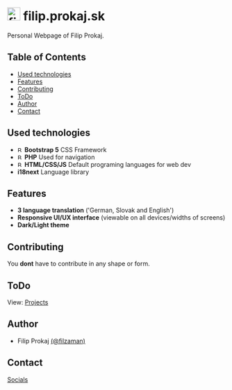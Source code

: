 # <img src="https://filip.prokaj.sk/favicon/android-chrome-512x512.png" alt="filip img" width="30"/> filip.prokaj.sk

Personal Webpage of Filip Prokaj.

## Table of Contents

- [Used technologies](#Used-technologies)
- [Features](#Features)
- [Contributing](#Contributing)
- [ToDo](#todo)
- [Author](#Autho)
- [Contact](#Contact)

## Used technologies

- <img src="https://img.icons8.com/?size=100&id=EzPCiQUqWWEa&format=png&color=000000" alt="Bootstrap" width="12"/> **Bootstrap 5** CSS Framework
- <img src="https://img.icons8.com/?size=100&id=anECpXcEIboQ&format=png&color=000000" alt="Bootstrap" width="12"/> **PHP** Used for navigation
- <img src="https://img.icons8.com/?size=100&id=20909&format=png&color=000000" alt="Bootstrap" width="12"/>  **HTML/CSS/JS** Default programing languages for web dev
- **i18next** Language library

## Features

- **3 language translation** ('German, Slovak and English')
- **Responsive UI/UX interface** (viewable on all devices/widths of screens)
- **Dark/Light theme**

## Contributing

You __dont__ have to contribute in any shape or form.

## ToDo

View: [Projects](https://github.com/users/filzaman/projects/2)

## Author
 
- Filip Prokaj [(@filzaman)](https://github.com/filzaman)

## Contact

[Socials](https://filip.prokaj.sk/socials)
